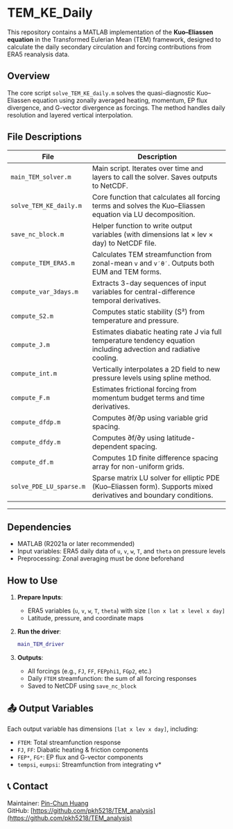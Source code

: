 # TEM_KE_Daily

This repository contains a MATLAB implementation of the **Kuo–Eliassen equation** in the Transformed Eulerian Mean (TEM) framework, designed to calculate the daily secondary circulation and forcing contributions from ERA5 reanalysis data.

##  Overview

The core script `solve_TEM_KE_daily.m` solves the quasi-diagnostic Kuo–Eliassen equation using zonally averaged heating, momentum, EP flux divergence, and G-vector divergence as forcings. The method handles daily resolution and layered vertical interpolation.

##  File Descriptions

| File | Description |
|------|-------------|
| `main_TEM_solver.m` | Main script. Iterates over time and layers to call the solver. Saves outputs to NetCDF. |
| `solve_TEM_KE_daily.m` | Core function that calculates all forcing terms and solves the Kuo–Eliassen equation via LU decomposition. |
| `save_nc_block.m` | Helper function to write output variables (with dimensions lat × lev × day) to NetCDF file. |
| `compute_TEM_ERA5.m` | Calculates TEM streamfunction from zonal-mean `v` and `v′θ′`. Outputs both EUM and TEM forms. |
| `compute_var_3days.m` | Extracts 3-day sequences of input variables for central-difference temporal derivatives. |
| `compute_S2.m` | Computes static stability (S²) from temperature and pressure. |
| `compute_J.m` | Estimates diabatic heating rate J via full temperature tendency equation including advection and radiative cooling. |
| `compute_int.m` | Vertically interpolates a 2D field to new pressure levels using spline method. |
| `compute_F.m` | Estimates frictional forcing from momentum budget terms and time derivatives. |
| `compute_dfdp.m` | Computes ∂f/∂p using variable grid spacing. |
| `compute_dfdy.m` | Computes ∂f/∂y using latitude-dependent spacing. |
| `compute_df.m` | Computes 1D finite difference spacing array for non-uniform grids. |
| `solve_PDE_LU_sparse.m` | Sparse matrix LU solver for elliptic PDE (Kuo–Eliassen form). Supports mixed derivatives and boundary conditions. |

---

##  Dependencies

- MATLAB (R2021a or later recommended)
- Input variables: ERA5 daily data of `u`, `v`, `w`, `T`, and `theta` on pressure levels
- Preprocessing: Zonal averaging must be done beforehand

## How to Use

1. **Prepare Inputs**:
    - ERA5 variables (`u`, `v`, `w`, `T`, `theta`) with size `[lon x lat x level x day]`
    - Latitude, pressure, and coordinate maps

2. **Run the driver**:
    ```matlab
    main_TEM_driver
    ```

3. **Outputs**:
    - All forcings (e.g., `FJ`, `FF`, `FEPphi1`, `FGp2`, etc.)
    - Daily `FTEM` streamfunction: the sum of all forcing responses
    - Saved to NetCDF using `save_nc_block`

## 📤 Output Variables

Each output variable has dimensions `[lat x lev x day]`, including:

- `FTEM`: Total streamfunction response
- `FJ`, `FF`: Diabatic heating & friction components
- `FEP*`, `FG*`: EP flux and G-vector components
- `tempsi`, `eumpsi`: Streamfunction from integrating v*

## 📞 Contact

Maintainer: [Pin-Chun Huang](mailto:pkh5218@psu.edu)  
GitHub: [https://github.com/pkh5218/TEM_analysis](https://github.com/pkh5218/TEM_analysis)
